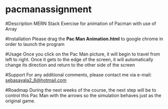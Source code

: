 # pacmanassignment

#Description
MERN Stack Exercise for animation of Pacman with use of Array

#Installation
Please drag the **Pac Man Animation.html** to google chrome in order to launch the program

#Usage
Once you click on the Pac Man picture, it will begin to travel from left to right. Once it gets to the edge of the screen,
it will automatically change its direction and return to the other side of the screen

#Support
For any additional comments, please contact me via e-mail: sebasayala2_6@hotmail.com

#Roadmap
During the next weeks of the course, the next step will be to control this Pac Man with the arrows so the simulation
behaves just as the original game.
